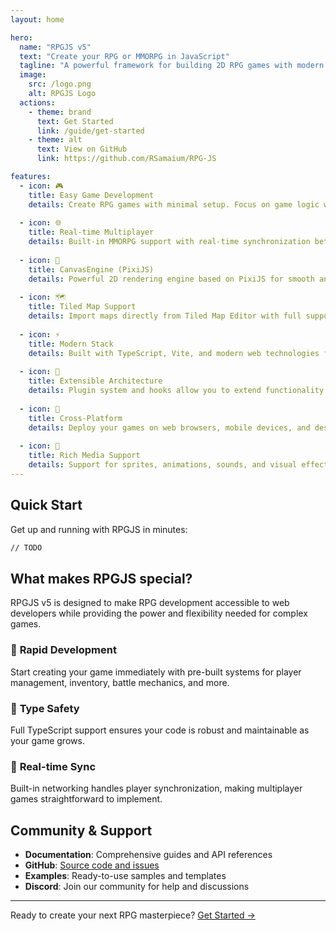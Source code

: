```yaml
---
layout: home

hero:
  name: "RPGJS v5"
  text: "Create your RPG or MMORPG in JavaScript"
  tagline: "A powerful framework for building 2D RPG games with modern web technologies"
  image:
    src: /logo.png
    alt: RPGJS Logo
  actions:
    - theme: brand
      text: Get Started
      link: /guide/get-started
    - theme: alt
      text: View on GitHub
      link: https://github.com/RSamaium/RPG-JS

features:
  - icon: 🎮
    title: Easy Game Development
    details: Create RPG games with minimal setup. Focus on game logic while RPGJS handles the complex parts.
  
  - icon: 🌐
    title: Real-time Multiplayer
    details: Built-in MMORPG support with real-time synchronization between server and client.
  
  - icon: 🎨
    title: CanvasEngine (PixiJS)
    details: Powerful 2D rendering engine based on PixiJS for smooth animations and high-performance graphics.
  
  - icon: 🗺️
    title: Tiled Map Support
    details: Import maps directly from Tiled Map Editor with full support for layers and animations.
  
  - icon: ⚡
    title: Modern Stack
    details: Built with TypeScript, Vite, and modern web technologies for optimal performance.
  
  - icon: 🔧
    title: Extensible Architecture
    details: Plugin system and hooks allow you to extend functionality and customize behavior.
  
  - icon: 📱
    title: Cross-Platform
    details: Deploy your games on web browsers, mobile devices, and desktop applications.
  
  - icon: 🎵
    title: Rich Media Support
    details: Support for sprites, animations, sounds, and visual effects out of the box.
---
```


## Quick Start

Get up and running with RPGJS in minutes:

```bash
// TODO
```

## What makes RPGJS special?

RPGJS v5 is designed to make RPG development accessible to web developers while providing the power and flexibility needed for complex games.

### 🚀 **Rapid Development**
Start creating your game immediately with pre-built systems for player management, inventory, battle mechanics, and more.

### 🎯 **Type Safety**
Full TypeScript support ensures your code is robust and maintainable as your game grows.

### 🔄 **Real-time Sync**
Built-in networking handles player synchronization, making multiplayer games straightforward to implement.


## Community & Support

- **Documentation**: Comprehensive guides and API references
- **GitHub**: [Source code and issues](https://github.com/RSamaium/RPG-JS)
- **Examples**: Ready-to-use samples and templates
- **Discord**: Join our community for help and discussions

---

Ready to create your next RPG masterpiece? [Get Started →](/guide/get-started)

